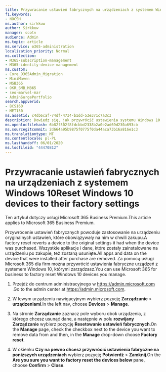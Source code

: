 ```yaml
---
title: Przywracanie ustawień fabrycznych na urządzeniach z systemem Windows 10
f1.keywords:
- NOCSH
ms.author: sirkkuw
author: Sirkkuw
manager: scotv
audience: Admin
ms.topic: article
ms.service: o365-administration
localization_priority: Normal
ms.collection:
- M365-subscription-management
- M365-identity-device-management
ms.custom:
- Core_O365Admin_Migration
- MiniMaven
- MSB365
- OKR_SMB_M365
- seo-marvel-mar
- AdminSurgePortfolio
search.appverid:
- BCS160
- MET150
ms.assetid: c4db6caf-74df-4734-b1dd-53e371c7a3c3
description: Dowiedz się, jak przywrócić ustawienia systemu Windows 10 za pomocą usługi Microsoft 365 dla firm, przywracając je do ustawień fabrycznych, przywracając je do oryginalnych ustawień przy zakupie.
ms.openlocfilehash: 6b82f502f8fdcbbd2338b2a0e2ad69d230a693cb
ms.sourcegitcommit: 2d664a95b9875f0775f0da44aca73b16a816e1c3
ms.translationtype: MT
ms.contentlocale: pl-PL
ms.lasthandoff: 06/01/2020
ms.locfileid: "44470812"
---
```

# <a name="reset-windows-10-devices-to-their-factory-settings"></a><span data-ttu-id="2e252-103">Przywracanie ustawień fabrycznych na urządzeniach z systemem Windows 10</span><span class="sxs-lookup"><span data-stu-id="2e252-103">Reset Windows 10 devices to their factory settings</span></span>

<span data-ttu-id="2e252-104">Ten artykuł dotyczy usługi Microsoft 365 Business Premium.</span><span class="sxs-lookup"><span data-stu-id="2e252-104">This article applies to Microsoft 365 Business Premium.</span></span>

<span data-ttu-id="2e252-105">Przywrócenie ustawień fabrycznych powoduje zastosowanie na urządzeniu oryginalnych ustawień, które obowiązywały na nim w chwili zakupu.</span><span class="sxs-lookup"><span data-stu-id="2e252-105">A factory reset reverts a device to the original settings it had when the device was purchased.</span></span> <span data-ttu-id="2e252-106">Wszystkie aplikacje i dane, które zostały zainstalowane na urządzeniu po zakupie, też zostaną usunięte.</span><span class="sxs-lookup"><span data-stu-id="2e252-106">All apps and data on the device that were installed after purchase are removed.</span></span> <span data-ttu-id="2e252-107">Za pomocą usługi Microsoft 365 dla firm można przywrócić ustawienia fabryczne urządzeń z systemem Windows 10, którymi zarządzasz.</span><span class="sxs-lookup"><span data-stu-id="2e252-107">You can use Microsoft 365 for business to factory reset Windows 10 devices you manage.</span></span>
  
1. <span data-ttu-id="2e252-108">Przejdź do centrum administracyjnego w <a href="https://go.microsoft.com/fwlink/p/?linkid=837890" target="_blank">https://admin.microsoft.com</a> .</span><span class="sxs-lookup"><span data-stu-id="2e252-108">Go to the admin center at <a href="https://go.microsoft.com/fwlink/p/?linkid=837890" target="_blank">https://admin.microsoft.com</a>.</span></span>
    
2. <span data-ttu-id="2e252-109">W lewym urządzeniu nawigacyjnym wybierz pozycję **Zarządzanie** \> **urządzeniami**.</span><span class="sxs-lookup"><span data-stu-id="2e252-109">In the left nav, choose **Devices** \> **Manage**.</span></span>

3. <span data-ttu-id="2e252-110">Na stronie **Zarządzanie** zaznacz pole wyboru obok urządzenia, z którego chcesz usunąć dane, a następnie w polu **rozwijany Zarządzanie** wybierz pozycję **Resetowanie ustawień fabrycznych**.</span><span class="sxs-lookup"><span data-stu-id="2e252-110">On the **Manage** page, check the checkbox next to the device you want to remove data from and then, in the **Manage** drop-down choose **Factory reset**.</span></span>
    
4. <span data-ttu-id="2e252-111">W okienku **Czy na pewno chcesz przywrócić ustawienia fabryczne na poniższych urządzeniach** wybierz pozycję **Potwierdź** \> **Zamknij**.</span><span class="sxs-lookup"><span data-stu-id="2e252-111">On the **Are you sure you want to factory reset the devices below** pane, choose **Confirm** \> **Close**.</span></span>
    
  

